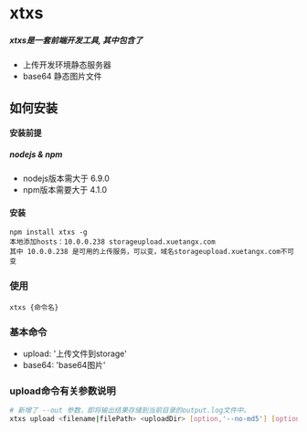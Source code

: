 xtxs
=====================

##### xtxs是一套前端开发工具, 其中包含了

* 上传开发环境静态服务器
* base64 静态图片文件

## 如何安装 ##

#### 安装前提

##### nodejs & npm

* nodejs版本需大于 6.9.0
* npm版本需要大于 4.1.0

#### 安装

    npm install xtxs -g
    本地添加hosts：10.0.0.238 storageupload.xuetangx.com
    其中 10.0.0.238 是可用的上传服务，可以变，域名storageupload.xuetangx.com不可变

### 使用

    xtxs {命令名}


### 基本命令

* upload: '上传文件到storage'
* base64: 'base64图片'

### upload命令有关参数说明

```bash
# 新增了 --out 参数，即将输出结果存储到当前目录的output.log文件中。
xtxs upload <filename|filePath> <uploadDir> [option,'--no-md5'] [option,'--out']
```
